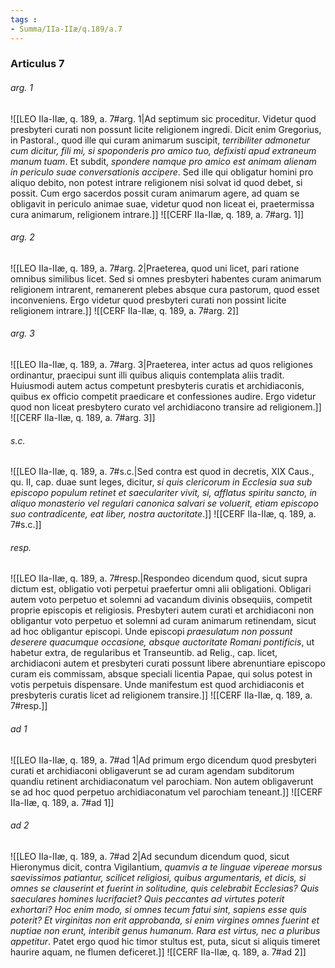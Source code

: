 ```yaml
---
tags : 
- Summa/IIa-IIæ/q.189/a.7
---
```


### Articulus 7

###### arg. 1
![[LEO IIa-IIæ, q. 189, a. 7#arg. 1|Ad septimum sic proceditur. Videtur quod presbyteri curati non possunt licite religionem ingredi. Dicit enim Gregorius, in Pastoral., quod ille qui curam animarum suscipit, *terribiliter admonetur cum dicitur, fili mi, si spoponderis pro amico tuo, defixisti apud extraneum manum tuam*. Et subdit, *spondere namque pro amico est animam alienam in periculo suae conversationis accipere*. Sed ille qui obligatur homini pro aliquo debito, non potest intrare religionem nisi solvat id quod debet, si possit. Cum ergo sacerdos possit curam animarum agere, ad quam se obligavit in periculo animae suae, videtur quod non liceat ei, praetermissa cura animarum, religionem intrare.]]
![[CERF IIa-IIæ, q. 189, a. 7#arg. 1]]

###### arg. 2
![[LEO IIa-IIæ, q. 189, a. 7#arg. 2|Praeterea, quod uni licet, pari ratione omnibus similibus licet. Sed si omnes presbyteri habentes curam animarum religionem intrarent, remanerent plebes absque cura pastorum, quod esset inconveniens. Ergo videtur quod presbyteri curati non possint licite religionem intrare.]]
![[CERF IIa-IIæ, q. 189, a. 7#arg. 2]]

###### arg. 3
![[LEO IIa-IIæ, q. 189, a. 7#arg. 3|Praeterea, inter actus ad quos religiones ordinantur, praecipui sunt illi quibus aliquis contemplata aliis tradit. Huiusmodi autem actus competunt presbyteris curatis et archidiaconis, quibus ex officio competit praedicare et confessiones audire. Ergo videtur quod non liceat presbytero curato vel archidiacono transire ad religionem.]]
![[CERF IIa-IIæ, q. 189, a. 7#arg. 3]]

###### s.c.
![[LEO IIa-IIæ, q. 189, a. 7#s.c.|Sed contra est quod in decretis, XIX Caus., qu. II, cap. duae sunt leges, dicitur, *si quis clericorum in Ecclesia sua sub episcopo populum retinet et saeculariter vivit, si, afflatus spiritu sancto, in aliquo monasterio vel regulari canonica salvari se voluerit, etiam episcopo suo contradicente, eat liber, nostra auctoritate*.]]
![[CERF IIa-IIæ, q. 189, a. 7#s.c.]]

###### resp.
![[LEO IIa-IIæ, q. 189, a. 7#resp.|Respondeo dicendum quod, sicut supra dictum est, obligatio voti perpetui praefertur omni alii obligationi. Obligari autem voto perpetuo et solemni ad vacandum divinis obsequiis, competit proprie episcopis et religiosis. Presbyteri autem curati et archidiaconi non obligantur voto perpetuo et solemni ad curam animarum retinendam, sicut ad hoc obligantur episcopi. Unde episcopi *praesulatum non possunt deserere quacumque occasione, absque auctoritate Romani pontificis*, ut habetur extra, de regularibus et Transeuntib. ad Relig., cap. licet, archidiaconi autem et presbyteri curati possunt libere abrenuntiare episcopo curam eis commissam, absque speciali licentia Papae, qui solus potest in votis perpetuis dispensare. Unde manifestum est quod archidiaconis et presbyteris curatis licet ad religionem transire.]]
![[CERF IIa-IIæ, q. 189, a. 7#resp.]]

###### ad 1
![[LEO IIa-IIæ, q. 189, a. 7#ad 1|Ad primum ergo dicendum quod presbyteri curati et archidiaconi obligaverunt se ad curam agendam subditorum quandiu retinent archidiaconatum vel parochiam. Non autem obligaverunt se ad hoc quod perpetuo archidiaconatum vel parochiam teneant.]]
![[CERF IIa-IIæ, q. 189, a. 7#ad 1]]

###### ad 2
![[LEO IIa-IIæ, q. 189, a. 7#ad 2|Ad secundum dicendum quod, sicut Hieronymus dicit, contra Vigilantium, *quamvis a te linguae vipereae morsus saevissimos patiantur, scilicet religiosi, quibus argumentaris, et dicis, si omnes se clauserint et fuerint in solitudine, quis celebrabit Ecclesias? Quis saeculares homines lucrifaciet? Quis peccantes ad virtutes poterit exhortari? Hoc enim modo, si omnes tecum fatui sint, sapiens esse quis poterit? Et virginitas non erit approbanda, si enim virgines omnes fuerint et nuptiae non erunt, interibit genus humanum. Rara est virtus, nec a pluribus appetitur*. Patet ergo quod hic timor stultus est, puta, sicut si aliquis timeret haurire aquam, ne flumen deficeret.]]
![[CERF IIa-IIæ, q. 189, a. 7#ad 2]]

